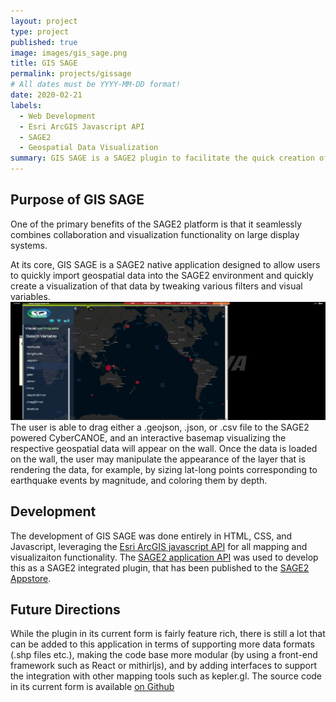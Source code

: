 ```yaml
---
layout: project
type: project
published: true
image: images/gis_sage.png
title: GIS SAGE
permalink: projects/gissage
# All dates must be YYYY-MM-DD format!
date: 2020-02-21
labels:
  - Web Development
  - Esri ArcGIS Javascript API
  - SAGE2
  - Geospatial Data Visualization
summary: GIS SAGE is a SAGE2 plugin to facilitate the quick creation of geospatial data visualizations.
---
```


## Purpose of GIS SAGE
One of the primary benefits of the SAGE2 platform is that it seamlessly combines collaboration and visualization functionality on large display systems.

At its core, GIS SAGE is a SAGE2 native application designed to allow users to quickly import geospatial data into the SAGE2 environment and quickly create a visualization of that data by tweaking various filters and visual variables.
<img class="ui large centered rounded image" src="../images/gissage.png">
The user is able to drag either a .geojson, .json, or .csv file to the SAGE2 powered CyberCANOE, and an interactive basemap visualizing the respective geospatial data will appear on the wall. Once the data is loaded on the wall, the user may manipulate the appearance of the layer that is rendering the data, for example, by sizing lat-long points corresponding to earthquake events by magnitude, and coloring them by depth. 

## Development
The development of GIS SAGE was done entirely in HTML, CSS, and Javascript, leveraging the <a href="https://developers.arcgis.com/javascript/">Esri ArcGIS javascript API</a> for all mapping and visualizaiton functionality. The <a href="http://sage2.sagecommons.org/wp-content/api/">SAGE2 application API</a> was used to develop this as a SAGE2 integrated plugin, that has been published to the <a href="http://apps.sagecommons.org/">SAGE2 Appstore</a>.

## Future Directions
While the plugin in its current form is fairly feature rich, there is still a lot that can be added to this application in terms of supporting more data formats (.shp files etc.), making the code base more modular (by using a front-end framework such as React or mithirljs), and by adding interfaces to support the integration with other mapping tools such as kepler.gl. The source code in its current form is available <a href="https://github.com/btwooton/GISSAGE">on Github</a>
